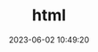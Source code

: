 ---
pageComponent: 
  name: Catalogue
  data: 
    key: 前端/10.html
    imgUrl: /img/category/deep-learning.png
    description: html+css
title: html
permalink: /fontEnd/html/
date: 2023-06-02 10:49:20
---